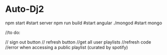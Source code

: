 # Auto-Dj2


npm start #start server
npm run build #start angular
./mongod #start mongo



//to do:

// sign out button
// refresh button
//get all user playlists
//refresh code
//error when accessing a public playlist (curated by spotify)